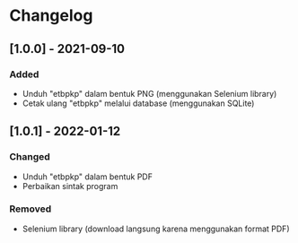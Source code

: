 # Changelog

## [1.0.0] - 2021-09-10
### Added
- Unduh "etbpkp" dalam bentuk PNG (menggunakan Selenium library)
- Cetak ulang "etbpkp" melalui database (menggunakan SQLite)

## [1.0.1] - 2022-01-12
### Changed
- Unduh "etbpkp" dalam bentuk PDF
- Perbaikan sintak program

### Removed
- Selenium library (download langsung karena menggunakan format PDF)
